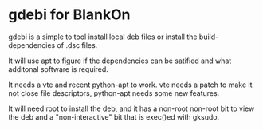 # gdebi for BlankOn

gdebi is a simple to tool install local deb files or install the
build-dependencies of .dsc files.

It will use apt to figure if the dependencies can be satified and
what additonal software is required. 

It needs a vte and recent python-apt to work. vte needs a patch to
make it not close file descriptors, python-apt needs some new features.

It will need root to install the deb, and it has a non-root non-root
bit to view the deb and a "non-interactive" bit that is exec()ed with
gksudo.

